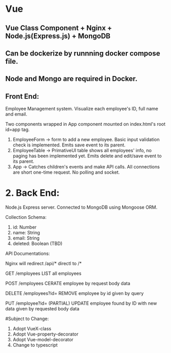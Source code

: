# Vue
## Vue Class Component + Nginx + Node.js(Express.js) + MongoDB
## Can be dockerize by runnning docker compose file. 
## Node and Mongo are required in Docker.


## Front End:
Employee Management system. Visualize each employee's ID, full name and email. 

Two components wrapped in App component mounted on index.html's root id=app tag. 

1. EmployeeForm -> form to add a new employee. Basic input validation check is implemented. Emits save event to its parent. 
2. EmployeeTable -> PrimativeUI table shows all employees' info, no paging has been implemented yet. Emits delete and edit/save event to its parent.
3. App -> Catches children's events and make API calls. All connections are short one-time request. No polling and socket. 

# 2. Back End:
Node.js Express server. Connected to MongoDB using Mongoose ORM. 

Collection Schema:
1. id: Number
2. name: String
3. email: String
4. deleted: Boolean (TBD)

API Documentations:

Nginx will redirect /api/* directl to /*

GET /employees LIST all employees

POST /employees CERATE employee by request body data

DELETE /employees?id= REMOVE employee by id given by query

PUT /employee?id= (PARTIAL) UPDATE employee found by ID with new data given by requested body data



#Subject to Change: 
1. Adopt VueX-class
2. Adopt Vue-property-decorator
3. Adopt Vue-model-decorator
4. Change to typescript
